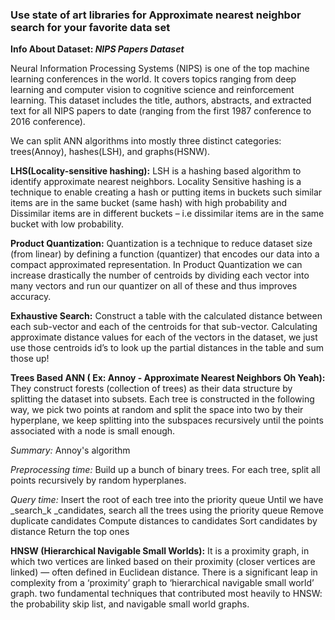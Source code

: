 ### **Use state of art libraries for Approximate nearest neighbor search for your favorite data set**


**Info About Dataset: _NIPS Papers Dataset_**

Neural Information Processing Systems (NIPS) is one of the top machine learning conferences in the world. It covers topics ranging from deep learning and computer vision to cognitive science and reinforcement learning.
This dataset includes the title, authors, abstracts, and extracted text for all NIPS papers to date (ranging from the first 1987 conference to 2016 conference).


We can split ANN algorithms into mostly three distinct categories: trees(Annoy), hashes(LSH), and graphs(HSNW).

**LHS(Locality-sensitive hashing):**
LSH is a hashing based algorithm to identify approximate nearest neighbors.
Locality Sensitive hashing is a technique to enable creating a hash or putting items in buckets such similar items are in the same bucket (same hash) with high probability and Dissimilar items are in different buckets – i.e dissimilar items are in the same bucket with low probability.

**Product Quantization:**
Quantization is a technique to reduce dataset size (from linear) by defining a function (quantizer) that encodes our data into a compact approximated representation.
In Product Quantization we can increase drastically the number of centroids by dividing each vector into many vectors and run our quantizer on all of these and thus improves accuracy. 

**Exhaustive Search:**
Construct a table with the calculated distance between each sub-vector and each of the centroids for that sub-vector. Calculating approximate distance values for each of the vectors in the dataset, we just use those centroids id’s to look up the partial distances in the table and sum those up!

**Trees Based ANN ( Ex: Annoy - Approximate Nearest Neighbors Oh Yeah):**
They construct forests (collection of trees) as their data structure by splitting the dataset into subsets. Each tree is constructed in the following way, we pick two points at random and split the space into two by their hyperplane, we keep splitting into the subspaces recursively until the points associated with a node is small enough. 

_Summary:_ Annoy's algorithm

_Preprocessing time:_
Build up a bunch of binary trees. For each tree, split all points recursively by random hyperplanes.

_Query time:_
Insert the root of each tree into the priority queue
Until we have _search_k _candidates, search all the trees using the priority queue
Remove duplicate candidates
Compute distances to candidates
Sort candidates by distance
Return the top ones

**HNSW (Hierarchical Navigable Small Worlds):**
It is a proximity graph, in which two vertices are linked based on their proximity (closer vertices are linked) — often defined in Euclidean distance.
There is a significant leap in complexity from a ‘proximity’ graph to ‘hierarchical navigable small world’ graph. two fundamental techniques that contributed most heavily to HNSW: the probability skip list, and navigable small world graphs.

